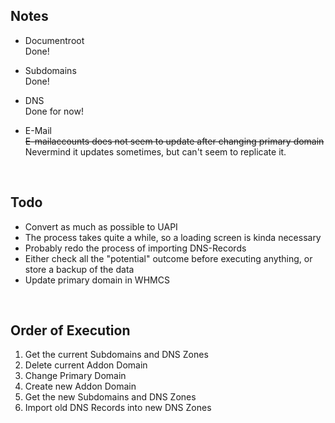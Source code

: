 ## Notes

- Documentroot\
Done!

- Subdomains\
Done!

- DNS\
Done for now!

- E-Mail\
~~E-mailaccounts does not seem to update after changing primary domain~~\
Nevermind it updates sometimes, but can't seem to replicate it.

&nbsp;
&nbsp;

## Todo

- Convert as much as possible to UAPI
- The process takes quite a while, so a loading screen is kinda necessary
- Probably redo the process of importing DNS-Records
- Either check all the "potential" outcome before executing anything, or store a backup of the data
- Update primary domain in WHMCS

&nbsp;
&nbsp;

## Order of Execution

1. Get the current Subdomains and DNS Zones
2. Delete current Addon Domain
3. Change Primary Domain
4. Create new Addon Domain
5. Get the new Subdomains and DNS Zones
6. Import old DNS Records into new DNS Zones
